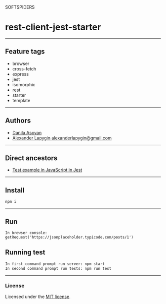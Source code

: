 SOFTSPIDERS

# rest-client-jest-starter

---

## Feature tags

- browser
- cross-fetch
- express
- jest
- isomorphic
- rest
- starter
- template

---

## Authors

- [Danila Asoyan](https://github.com/Danilkashtan)
- [Alexander Lapygin <alexanderlapygin@gmail.com>](https://github.com/AlexanderLapygin)

---

## Direct ancestors
- [Test example in JavaScript in Jest](https://github.com/softspiders/jest)

---

## Install

```
npm i
```

---

## Run

```
In browser console: getRequest('https://jsonplaceholder.typicode.com/posts/1')
```

## Running test

```sh
In first command prompt run server: npm start
In second command prompt run tests: npm run test
```

---

### License

Licensed under the [MIT license](./LICENSE). 

